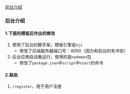 [前台介绍](../README.md)

### 后台介绍

#### 1.下面的模板后作出的修改
1. 使用了后台的脚手架，模板引擎是`ejs`
    - 修改了后端服务器端口号：4000（因为和前台的有冲突）
2. 后台应用自动重运行，使用的是`nodemon`包
    - 修改了`package.json`中`script`中`start`的命令

#### 2.路由
1. `/register`，用于用户注册